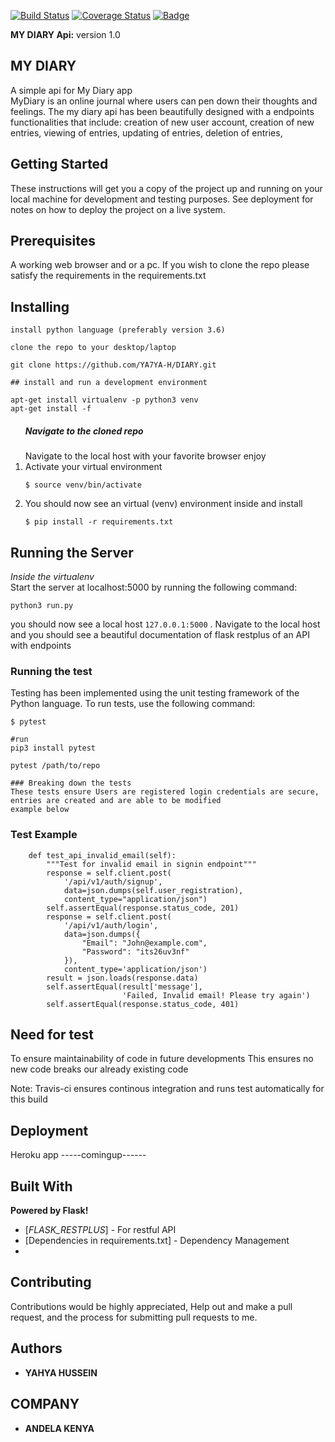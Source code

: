 [![Build Status](https://travis-ci.com/YA7YA-H/DIARY.svg?branch=develop-challenge-2)](https://travis-ci.com/YA7YA-H/DIARY)
[![Coverage Status](https://coveralls.io/repos/github/YA7YA-H/DIARY/badge.svg)](https://coveralls.io/github/YA7YA-H/DIARY)
<a href="https://www.python.org/dev/peps/pep-0008/">
<img class="notice-badge" src="https://img.shields.io/badge/code%20style-pep8-orange.svg" alt="Badge"/>
</a>

**MY DIARY Api:** version 1.0

<h2>MY DIARY</h2>

A simple api for My Diary app <br>
MyDiary is an online journal where users can pen down their thoughts and feelings.
The my diary api has been beautifully designed with a endpoints functionalities that include:
creation of new user account, creation of new entries, viewing of entries, updating of entries, deletion of entries,


## Getting Started

These instructions will get you a copy of the project up and running on your local machine for development and testing purposes. See deployment for notes on how to deploy the project on a live system.

## Prerequisites

A working web browser and or a pc.
If you wish to clone the repo please satisfy the requirements in the requirements.txt

## Installing

```
install python language (preferably version 3.6)

clone the repo to your desktop/laptop

git clone https://github.com/YA7YA-H/DIARY.git

## install and run a development environment

apt-get install virtualenv -p python3 venv
apt-get install -f

```


<ol>
<h5> Navigate to the cloned repo </h5>
Navigate to the local host with your favorite browser
enjoy
<li> Activate your virtual environment </li>
<p><code>$ source venv/bin/activate</code></p>
<li> You should now see an virtual (venv) environment inside and install </li>
<p><code>$ pip install -r requirements.txt</code></p>
</ol>

## Running the Server
*Inside the virtualenv*
<br>
Start the server at localhost:5000 by running the following command:
```
python3 run.py
```


<span>you should now see a local host ```127.0.0.1:5000```
. Navigate to the local host and you should see a beautiful documentation of
flask restplus of an API with endpoints
</span>

<h3>Running  the test</h3>

<p>Testing has been implemented using the unit testing framework of the Python language. To run tests, use the following command:</p>
<p><code>$ pytest</code></p>

```
#run
pip3 install pytest

pytest /path/to/repo

### Breaking down the tests
These tests ensure Users are registered login credentials are secure, entries are created and are able to be modified
example below

```

<h3>Test Example</h3>


```
    def test_api_invalid_email(self):
        """Test for invalid email in signin endpoint"""
        response = self.client.post(
            '/api/v1/auth/signup',
            data=json.dumps(self.user_registration),
            content_type="application/json")
        self.assertEqual(response.status_code, 201)
        response = self.client.post(
            '/api/v1/auth/login',
            data=json.dumps({
                "Email": "John@example.com",
                "Password": "its26uv3nf"
            }),
            content_type='application/json')
        result = json.loads(response.data)
        self.assertEqual(result['message'],
                         'Failed, Invalid email! Please try again')
        self.assertEqual(response.status_code, 401)
```
## Need for test

To ensure maintainability of code in future developments
This ensures no new code breaks our already existing code

Note: Travis-ci ensures continous integration and runs test automatically for this build

## Deployment

Heroku app -----comingup------

## Built With
**Powered by Flask!**
* [_FLASK_RESTPLUS_] - For restful API
* [Dependencies in requirements.txt] - Dependency Management
*
## Contributing

Contributions would be highly appreciated, Help out and make a pull request, and the process for submitting pull requests to me.

## Authors

* **YAHYA HUSSEIN**


## COMPANY

* **ANDELA KENYA**